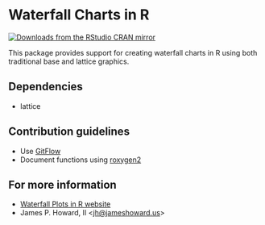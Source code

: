 # Waterfall Charts in R

[![Downloads from the RStudio CRAN mirror](http://cranlogs.r-pkg.org/badges/waterfall)](http://cran.rstudio.com/package=waterfall)

This package provides support for creating waterfall charts in R using
both traditional base and lattice graphics.

## Dependencies

* lattice

## Contribution guidelines

* Use [GitFlow](http://nvie.com/posts/a-successful-git-branching-model/)
* Document functions using [roxygen2](https://github.com/yihui/roxygen2)

## For more information

* [Waterfall Plots in R website](https://jameshoward.us/software/waterfall)
* James P. Howard, II &lt;jh@jameshoward.us&gt;
